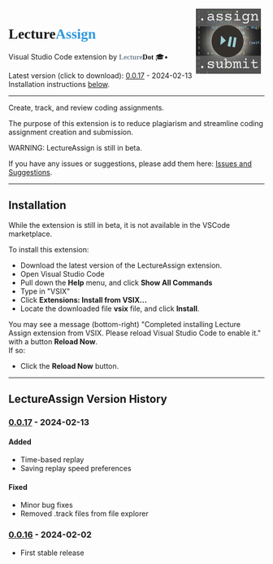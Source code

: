 <img src="icon.png" align=right width=128 style="margin:0.5em">

# <span style="font-family:Trebuchet MS;font-weight:bold">Lecture<span style="color:#39d">Assign</span></span>


Visual Studio Code extension
by <span style="font-family:Trebuchet MS;font-weight:bold"><span style="color:#789">Lecture</span>Dot</span> 🎓•

Latest version (click to download): [0.0.17](vsix/lecture-assign-0.0.17.vsix) - 2024-02-13  
Installation instructions [below](#installation).

----

Create, track, and review coding assignments.

The purpose of this extension is to reduce plagiarism and streamline coding assignment creation and submission.

WARNING: LectureAssign is still in beta.

If you have any issues or suggestions, please add them here: 
[Issues and Suggestions](https://github.com/LectureDot/LectureAssign-vscode/issues).


----

## Installation

While the extension is still in beta, it is not available in the VSCode marketplace.

To install this extension:

- Download the latest version of the LectureAssign extension.
- Open Visual Studio Code
- Pull down the **Help** menu, and click **Show All Commands**
- Type in "VSIX"
- Click **Extensions: Install from VSIX...**
- Locate the downloaded file **vsix** file, and click **Install**.

You may see a message (bottom-right) "Completed installing Lecture Assign extension from VSIX. Please reload Visual Studio Code to enable it." with a button **Reload Now**.  
If so:

- Click the **Reload Now** button.


----

## LectureAssign Version History

### [0.0.17](vsix/lecture-assign-0.0.17.vsix) - 2024-02-13

#### Added

- Time-based replay
- Saving replay speed preferences

#### Fixed

- Minor bug fixes
- Removed .track files from file explorer


### [0.0.16](vsix/lecture-assign-0.0.16.vsix) - 2024-02-02

- First stable release